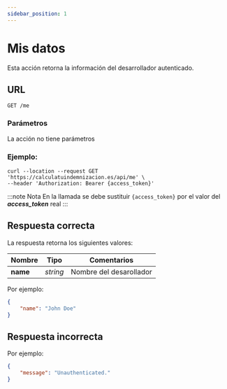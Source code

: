 ```yaml
---
sidebar_position: 1
---
```


# Mis datos

Esta acción retorna la información del desarrollador autenticado.

## URL

```
GET /me
```

### Parámetros

La acción no tiene parámetros

### Ejemplo:

```shell
curl --location --request GET 'https://calculatuindemnizacion.es/api/me' \
--header 'Authorization: Bearer {access_token}'
```

:::note Nota
En la llamada se debe sustituir `{access_token}` por el valor del **_access_token_** real
:::

## Respuesta correcta

La respuesta retorna los siguientes valores:

Nombre | Tipo |  Comentarios 
--- | --- | --- | 
**name** | _string_ | Nombre del desarollador



Por ejemplo:

```json title="Status: 200 Ok"
{
    "name": "John Doe"
}
```

## Respuesta incorrecta

Por ejemplo:

```json title="Status: 401 Unauthorized"
{
    "message": "Unauthenticated."
}
```